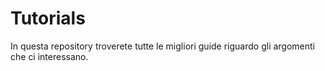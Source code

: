 # Tutorials
In questa repository troverete tutte le migliori guide riguardo gli argomenti che ci interessano.
